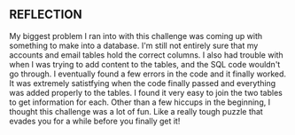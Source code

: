 ## REFLECTION

My biggest problem I ran into with this challenge was coming up with something to make into a database. I'm still not entirely sure that my accounts and email tables hold the correct columns. I also had trouble with when I was trying to add content to the tables, and the SQL code wouldn't go through. I eventually found a few errors in the code and it finally worked. It was extremely satistfying when the code finally passed and everything was added properly to the tables. I found it very easy to join the two tables to get information for each. Other than a few hiccups in the beginning, I thought this challenge was a lot of fun. Like a really tough puzzle that evades you for a while before you finally get it!